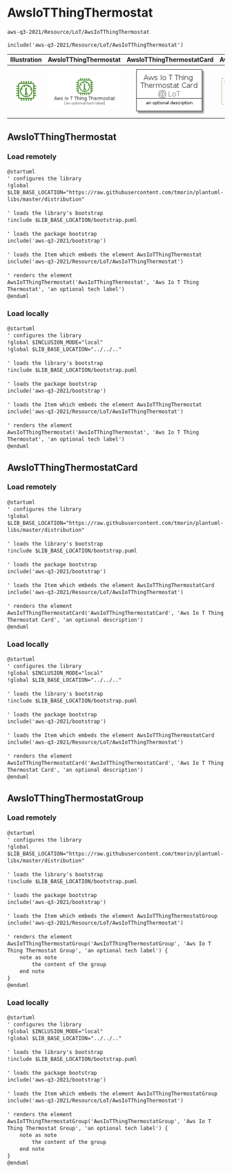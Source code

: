 # AwsIoTThingThermostat


```text
aws-q3-2021/Resource/LoT/AwsIoTThingThermostat
```

```text
include('aws-q3-2021/Resource/LoT/AwsIoTThingThermostat')
```



| Illustration | AwsIoTThingThermostat | AwsIoTThingThermostatCard | AwsIoTThingThermostatGroup |
| :---: | :---: | :---: | :---: |
| ![illustration for Illustration](../../../aws-q3-2021/Resource/LoT/AwsIoTThingThermostat.png) | ![illustration for AwsIoTThingThermostat](../../../aws-q3-2021/Resource/LoT/AwsIoTThingThermostat.Local.png) | ![illustration for AwsIoTThingThermostatCard](../../../aws-q3-2021/Resource/LoT/AwsIoTThingThermostatCard.Local.png) | ![illustration for AwsIoTThingThermostatGroup](../../../aws-q3-2021/Resource/LoT/AwsIoTThingThermostatGroup.Local.png) |




## AwsIoTThingThermostat

### Load remotely
```plantuml
@startuml
' configures the library
!global $LIB_BASE_LOCATION="https://raw.githubusercontent.com/tmorin/plantuml-libs/master/distribution"

' loads the library's bootstrap
!include $LIB_BASE_LOCATION/bootstrap.puml

' loads the package bootstrap
include('aws-q3-2021/bootstrap')

' loads the Item which embeds the element AwsIoTThingThermostat
include('aws-q3-2021/Resource/LoT/AwsIoTThingThermostat')

' renders the element
AwsIoTThingThermostat('AwsIoTThingThermostat', 'Aws Io T Thing Thermostat', 'an optional tech label')
@enduml
```

### Load locally
```plantuml
@startuml
' configures the library
!global $INCLUSION_MODE="local"
!global $LIB_BASE_LOCATION="../../.."

' loads the library's bootstrap
!include $LIB_BASE_LOCATION/bootstrap.puml

' loads the package bootstrap
include('aws-q3-2021/bootstrap')

' loads the Item which embeds the element AwsIoTThingThermostat
include('aws-q3-2021/Resource/LoT/AwsIoTThingThermostat')

' renders the element
AwsIoTThingThermostat('AwsIoTThingThermostat', 'Aws Io T Thing Thermostat', 'an optional tech label')
@enduml
```

## AwsIoTThingThermostatCard

### Load remotely
```plantuml
@startuml
' configures the library
!global $LIB_BASE_LOCATION="https://raw.githubusercontent.com/tmorin/plantuml-libs/master/distribution"

' loads the library's bootstrap
!include $LIB_BASE_LOCATION/bootstrap.puml

' loads the package bootstrap
include('aws-q3-2021/bootstrap')

' loads the Item which embeds the element AwsIoTThingThermostatCard
include('aws-q3-2021/Resource/LoT/AwsIoTThingThermostat')

' renders the element
AwsIoTThingThermostatCard('AwsIoTThingThermostatCard', 'Aws Io T Thing Thermostat Card', 'an optional description')
@enduml
```

### Load locally
```plantuml
@startuml
' configures the library
!global $INCLUSION_MODE="local"
!global $LIB_BASE_LOCATION="../../.."

' loads the library's bootstrap
!include $LIB_BASE_LOCATION/bootstrap.puml

' loads the package bootstrap
include('aws-q3-2021/bootstrap')

' loads the Item which embeds the element AwsIoTThingThermostatCard
include('aws-q3-2021/Resource/LoT/AwsIoTThingThermostat')

' renders the element
AwsIoTThingThermostatCard('AwsIoTThingThermostatCard', 'Aws Io T Thing Thermostat Card', 'an optional description')
@enduml
```

## AwsIoTThingThermostatGroup

### Load remotely
```plantuml
@startuml
' configures the library
!global $LIB_BASE_LOCATION="https://raw.githubusercontent.com/tmorin/plantuml-libs/master/distribution"

' loads the library's bootstrap
!include $LIB_BASE_LOCATION/bootstrap.puml

' loads the package bootstrap
include('aws-q3-2021/bootstrap')

' loads the Item which embeds the element AwsIoTThingThermostatGroup
include('aws-q3-2021/Resource/LoT/AwsIoTThingThermostat')

' renders the element
AwsIoTThingThermostatGroup('AwsIoTThingThermostatGroup', 'Aws Io T Thing Thermostat Group', 'an optional tech label') {
    note as note
        the content of the group
    end note
}
@enduml
```

### Load locally
```plantuml
@startuml
' configures the library
!global $INCLUSION_MODE="local"
!global $LIB_BASE_LOCATION="../../.."

' loads the library's bootstrap
!include $LIB_BASE_LOCATION/bootstrap.puml

' loads the package bootstrap
include('aws-q3-2021/bootstrap')

' loads the Item which embeds the element AwsIoTThingThermostatGroup
include('aws-q3-2021/Resource/LoT/AwsIoTThingThermostat')

' renders the element
AwsIoTThingThermostatGroup('AwsIoTThingThermostatGroup', 'Aws Io T Thing Thermostat Group', 'an optional tech label') {
    note as note
        the content of the group
    end note
}
@enduml
```

